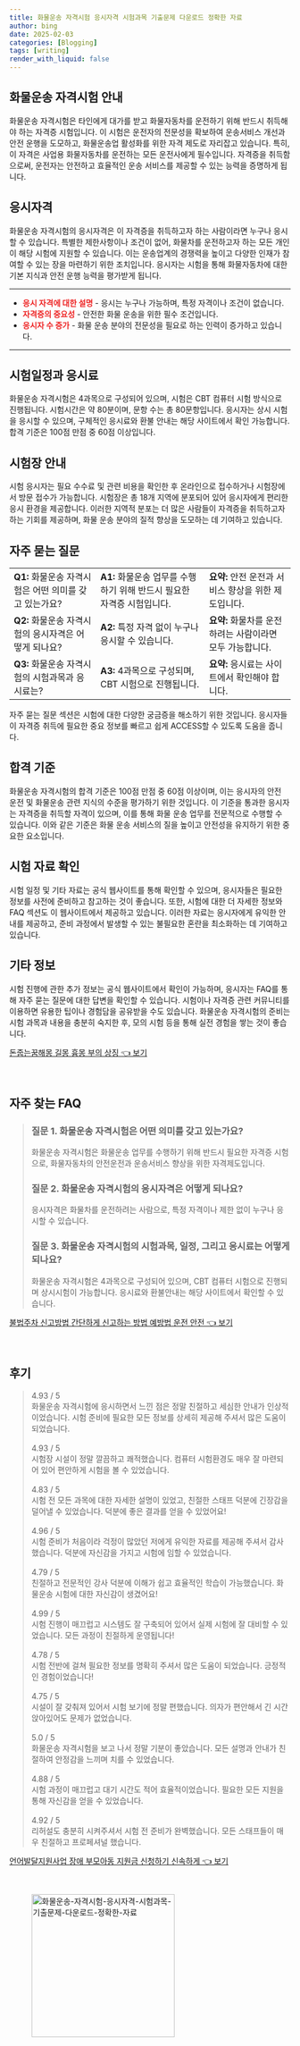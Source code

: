 ```yaml
---
title: 화물운송 자격시험 응시자격 시험과목 기출문제 다운로드 정확한 자료
author: bing
date: 2025-02-03
categories: [Blogging]
tags: [writing]
render_with_liquid: false
---
```



<h2 id='화물운송_자격시험_안내'>화물운송 자격시험 안내</h2>

<p>화물운송 자격시험은 타인에게 대가를 받고 화물자동차를 운전하기 위해 반드시 취득해야 하는 자격증 시험입니다. 이 시험은 운전자의 전문성을 확보하여 운송서비스 개선과 안전 운행을 도모하고, 화물운송업 활성화를 위한 자격 제도로 자리잡고 있습니다. 특히, 이 자격은 사업용 화물자동차를 운전하는 모든 운전사에게 필수입니다. 자격증을 취득함으로써, 운전자는 안전하고 효율적인 운송 서비스를 제공할 수 있는 능력을 증명하게 됩니다.</p>

<h2 id='응시자격'>응시자격</h2>

<p>화물운송 자격시험의 응시자격은 이 자격증을 취득하고자 하는 사람이라면 누구나 응시할 수 있습니다. 특별한 제한사항이나 조건이 없어, 화물차를 운전하고자 하는 모든 개인이 해당 시험에 지원할 수 있습니다. 이는 운송업계의 경쟁력을 높이고 다양한 인재가 참여할 수 있는 장을 마련하기 위한 조치입니다. 응시자는 시험을 통해 화물자동차에 대한 기본 지식과 안전 운행 능력을 평가받게 됩니다.</p>

<hr />

<ul>
    <li><b><span style="color: #ee2323;">응시 자격에 대한 설명</span></b> - 응시는 누구나 가능하며, 특정 자격이나 조건이 없습니다.</li>
    <li><b><span style="color: #ee2323;">자격증의 중요성</span></b> - 안전한 화물 운송을 위한 필수 조건입니다.</li>
    <li><b><span style="color: #ee2323;">응시자 수 증가</span></b> - 화물 운송 분야의 전문성을 필요로 하는 인력이 증가하고 있습니다.</li>
</ul>

<hr />

<h2 id='시험일정과_응시료'>시험일정과 응시료</h2>

<p>화물운송 자격시험은 4과목으로 구성되어 있으며, 시험은 CBT 컴퓨터 시험 방식으로 진행됩니다. 시험시간은 약 80분이며, 문항 수는 총 80문항입니다. 응시자는 상시 시험을 응시할 수 있으며, 구체적인 응시료와 환불 안내는 해당 사이트에서 확인 가능합니다. 합격 기준은 100점 만점 중 60점 이상입니다.</p>

<h2 id='시험장_안내'>시험장 안내</h2>

<p>시험 응시자는 필요 수수료 및 관련 비용을 확인한 후 온라인으로 접수하거나 시험장에서 방문 접수가 가능합니다. 시험장은 총 18개 지역에 분포되어 있어 응시자에게 편리한 응시 환경을 제공합니다. 이러한 지역적 분포는 더 많은 사람들이 자격증을 취득하고자 하는 기회를 제공하며, 화물 운송 분야의 질적 향상을 도모하는 데 기여하고 있습니다.</p>

<h2 id='자주_묻는_질문'>자주 묻는 질문</h2>

<table>
    <tr>
        <td><b>Q1:</b> 화물운송 자격시험은 어떤 의미를 갖고 있는가요?</td>
        <td><b>A1:</b> 화물운송 업무를 수행하기 위해 반드시 필요한 자격증 시험입니다.</td>
        <td><b>요약:</b> 안전 운전과 서비스 향상을 위한 제도입니다.</td>
    </tr>
    <tr>
        <td><b>Q2:</b> 화물운송 자격시험의 응시자격은 어떻게 되나요?</td>
        <td><b>A2:</b> 특정 자격 없이 누구나 응시할 수 있습니다.</td>
        <td><b>요약:</b> 화물차를 운전하려는 사람이라면 모두 가능합니다.</td>
    </tr>
    <tr>
        <td><b>Q3:</b> 화물운송 자격시험의 시험과목과 응시료는?</td>
        <td><b>A3:</b> 4과목으로 구성되며, CBT 시험으로 진행됩니다.</td>
        <td><b>요약:</b> 응시료는 사이트에서 확인해야 합니다.</td>
    </tr>
</table>

<p>자주 묻는 질문 섹션은 시험에 대한 다양한 궁금증을 해소하기 위한 것입니다. 응시자들이 자격증 취득에 필요한 중요 정보를 빠르고 쉽게 ACCESS할 수 있도록 도움을 줍니다.</p>

<h2 id='합격_기준'>합격 기준</h2>

<p>화물운송 자격시험의 합격 기준은 100점 만점 중 60점 이상이며, 이는 응시자의 안전 운전 및 화물운송 관련 지식의 수준을 평가하기 위한 것입니다. 이 기준을 통과한 응시자는 자격증을 취득할 자격이 있으며, 이를 통해 화물 운송 업무를 전문적으로 수행할 수 있습니다. 이와 같은 기준은 화물 운송 서비스의 질을 높이고 안전성을 유지하기 위한 중요한 요소입니다.</p>

<h2 id='시험_자료_확인'>시험 자료 확인</h2>

<p>시험 일정 및 기타 자료는 공식 웹사이트를 통해 확인할 수 있으며, 응시자들은 필요한 정보를 사전에 준비하고 참고하는 것이 좋습니다. 또한, 시험에 대한 더 자세한 정보와 FAQ 섹션도 이 웹사이트에서 제공하고 있습니다. 이러한 자료는 응시자에게 유익한 안내를 제공하고, 준비 과정에서 발생할 수 있는 불필요한 혼란을 최소화하는 데 기여하고 있습니다.</p>

<h2 id='기타_정보'>기타 정보</h2>

<p>시험 진행에 관한 추가 정보는 공식 웹사이트에서 확인이 가능하며, 응시자는 FAQ를 통해 자주 묻는 질문에 대한 답변을 확인할 수 있습니다. 시험이나 자격증 관련 커뮤니티를 이용하면 유용한 팁이나 경험담을 공유받을 수도 있습니다. 화물운송 자격시험의 준비는 시험 과목과 내용을 충분히 숙지한 후, 모의 시험 등을 통해 실전 경험을 쌓는 것이 좋습니다.</p>


<p><a class="click-button" title="돈줍는꿈해몽 길몽 흉몽 부의 상징" href="https://adkhouse.github.io/posts/%EB%8F%88%EC%A4%8D%EB%8A%94%EA%BF%88%ED%95%B4%EB%AA%BD-%EA%B8%B8%EB%AA%BD-%ED%9D%89%EB%AA%BD-%EB%B6%80%EC%9D%98-%EC%83%81%EC%A7%95/" rel="dofollow">돈줍는꿈해몽 길몽 흉몽 부의 상징 👈 보기</a></p><br>
<h2 id='자주_찾는_FAQ'>자주 찾는 FAQ</h2>
<div itemscope="" itemtype="https://schema.org/FAQPage"> 
<blockquote> 
<div itemscope="" itemprop="mainEntity" itemtype="https://schema.org/Question"> 
<h3 itemprop="name">질문 1. 화물운송 자격시험은 어떤 의미를 갖고 있는가요?</h3> 
<div itemscope="" itemprop="acceptedAnswer" itemtype="https://schema.org/Answer"> 
<span itemprop="text"> 
<p>화물운송 자격시험은 화물운송 업무를 수행하기 위해 반드시 필요한 자격증 시험으로, 화물자동차의 안전운전과 운송서비스 향상을 위한 자격제도입니다.</p> 
</span> 
</div> 
</div> 
<div itemscope="" itemprop="mainEntity" itemtype="https://schema.org/Question"> 
<h3 itemprop="name">질문 2. 화물운송 자격시험의 응시자격은 어떻게 되나요?</h3> 
<div itemscope="" itemprop="acceptedAnswer" itemtype="https://schema.org/Answer"> 
<span itemprop="text"> 
<p>응시자격은 화물차를 운전하려는 사람으로, 특정 자격이나 제한 없이 누구나 응시할 수 있습니다.</p> 
</span> 
</div> 
</div> 
<div itemscope="" itemprop="mainEntity" itemtype="https://schema.org/Question"> 
<h3 itemprop="name">질문 3. 화물운송 자격시험의 시험과목, 일정, 그리고 응시료는 어떻게 되나요?</h3> 
<div itemscope="" itemprop="acceptedAnswer" itemtype="https://schema.org/Answer"> 
<span itemprop="text"> 
<p>화물운송 자격시험은 4과목으로 구성되어 있으며, CBT 컴퓨터 시험으로 진행되며 상시시험이 가능합니다. 응시료와 환불안내는 해당 사이트에서 확인할 수 있습니다.</p> 
</span> 
</div> 
</div> 
</blockquote> 
</div>
<p><a class="click-button" title="불법주차 신고방법 간단하게 신고하는 방법 예방법 운전 안전" href="https://adkhouse.github.io/posts/%EB%B6%88%EB%B2%95%EC%A3%BC%EC%B0%A8-%EC%8B%A0%EA%B3%A0%EB%B0%A9%EB%B2%95-%EA%B0%84%EB%8B%A8%ED%95%98%EA%B2%8C-%EC%8B%A0%EA%B3%A0%ED%95%98%EB%8A%94-%EB%B0%A9%EB%B2%95-%EC%98%88%EB%B0%A9%EB%B2%95-%EC%9A%B4%EC%A0%84-%EC%95%88%EC%A0%84/" rel="dofollow">불법주차 신고방법 간단하게 신고하는 방법 예방법 운전 안전 👈 보기</a></p><br>
<h2 id='후기'>후기</h2>
<div itemscope itemtype="https://schema.org/Product">
  <blockquote>
  <div itemprop="review" itemscope itemtype="https://schema.org/Review">
      <div itemprop="reviewRating" itemscope itemtype="https://schema.org/Rating"> <span itemprop="ratingValue">4.93</span> / <span itemprop="bestRating">5</span> </div>
      <span itemprop="reviewBody">화물운송 자격시험에 응시하면서 느낀 점은 정말 친절하고 세심한 안내가 인상적이었습니다. 시험 준비에 필요한 모든 정보를 상세히 제공해 주셔서 많은 도움이 되었습니다.</span>
  </div>
  <br>
  <div itemprop="review" itemscope itemtype="https://schema.org/Review">
      <div itemprop="reviewRating" itemscope itemtype="https://schema.org/Rating"> <span itemprop="ratingValue">4.93</span> / <span itemprop="bestRating">5</span> </div>
      <span itemprop="reviewBody">시험장 시설이 정말 깔끔하고 쾌적했습니다. 컴퓨터 시험환경도 매우 잘 마련되어 있어 편안하게 시험을 볼 수 있었습니다.</span>
  </div>
  <br>
  <div itemprop="review" itemscope itemtype="https://schema.org/Review">
      <div itemprop="reviewRating" itemscope itemtype="https://schema.org/Rating"> <span itemprop="ratingValue">4.83</span> / <span itemprop="bestRating">5</span> </div>
      <span itemprop="reviewBody">시험 전 모든 과목에 대한 자세한 설명이 있었고, 친절한 스태프 덕분에 긴장감을 덜어낼 수 있었습니다. 덕분에 좋은 결과를 얻을 수 있었어요!</span>
  </div>
  <br>
  <div itemprop="review" itemscope itemtype="https://schema.org/Review">
      <div itemprop="reviewRating" itemscope itemtype="https://schema.org/Rating"> <span itemprop="ratingValue">4.96</span> / <span itemprop="bestRating">5</span> </div>
      <span itemprop="reviewBody">시험 준비가 처음이라 걱정이 많았던 저에게 유익한 자료를 제공해 주셔서 감사했습니다. 덕분에 자신감을 가지고 시험에 임할 수 있었습니다.</span>
  </div>
  <br>
  <div itemprop="review" itemscope itemtype="https://schema.org/Review">
      <div itemprop="reviewRating" itemscope itemtype="https://schema.org/Rating"> <span itemprop="ratingValue">4.79</span> / <span itemprop="bestRating">5</span> </div>
      <span itemprop="reviewBody">친절하고 전문적인 강사 덕분에 이해가 쉽고 효율적인 학습이 가능했습니다. 화물운송 시험에 대한 자신감이 생겼어요!</span>
  </div>
  <br>
  <div itemprop="review" itemscope itemtype="https://schema.org/Review">
      <div itemprop="reviewRating" itemscope itemtype="https://schema.org/Rating"> <span itemprop="ratingValue">4.99</span> / <span itemprop="bestRating">5</span> </div>
      <span itemprop="reviewBody">시험 진행이 매끄럽고 시스템도 잘 구축되어 있어서 실제 시험에 잘 대비할 수 있었습니다. 모든 과정이 친절하게 운영됩니다!</span>
  </div>
  <br>
  <div itemprop="review" itemscope itemtype="https://schema.org/Review">
      <div itemprop="reviewRating" itemscope itemtype="https://schema.org/Rating"> <span itemprop="ratingValue">4.78</span> / <span itemprop="bestRating">5</span> </div>
      <span itemprop="reviewBody">시험 전반에 걸쳐 필요한 정보를 명확히 주셔서 많은 도움이 되었습니다. 긍정적인 경험이었습니다!</span>
  </div>
  <br>
  <div itemprop="review" itemscope itemtype="https://schema.org/Review">
      <div itemprop="reviewRating" itemscope itemtype="https://schema.org/Rating"> <span itemprop="ratingValue">4.75</span> / <span itemprop="bestRating">5</span> </div>
      <span itemprop="reviewBody">시설이 잘 갖춰져 있어서 시험 보기에 정말 편했습니다. 의자가 편안해서 긴 시간 앉아있어도 문제가 없었습니다.</span>
  </div>
  <br>
  <div itemprop="review" itemscope itemtype="https://schema.org/Review">
      <div itemprop="reviewRating" itemscope itemtype="https://schema.org/Rating"> <span itemprop="ratingValue">5.0</span> / <span itemprop="bestRating">5</span> </div>
      <span itemprop="reviewBody">화물운송 자격시험을 보고 나서 정말 기분이 좋았습니다. 모든 설명과 안내가 친절하여 안정감을 느끼며 치를 수 있었습니다.</span>
  </div>
  <br>
  <div itemprop="review" itemscope itemtype="https://schema.org/Review">
      <div itemprop="reviewRating" itemscope itemtype="https://schema.org/Rating"> <span itemprop="ratingValue">4.88</span> / <span itemprop="bestRating">5</span> </div>
      <span itemprop="reviewBody">시험 과정이 매끄럽고 대기 시간도 적어 효율적이었습니다. 필요한 모든 지원을 통해 자신감을 얻을 수 있었습니다.</span>
  </div>
  <br>
  <div itemprop="review" itemscope itemtype="https://schema.org/Review">
      <div itemprop="reviewRating" itemscope itemtype="https://schema.org/Rating"> <span itemprop="ratingValue">4.92</span> / <span itemprop="bestRating">5</span> </div>
      <span itemprop="reviewBody">리허설도 충분히 시켜주셔서 시험 전 준비가 완벽했습니다. 모든 스태프들이 매우 친절하고 프로페셔널 했습니다.</span>
  </div>
  </blockquote>
</div>
<p><a class="click-button" title="언어발달지원사업 장애 부모아동 지원금 신청하기 신속하게" href="https://adkhouse.github.io/posts/%EC%96%B8%EC%96%B4%EB%B0%9C%EB%8B%AC%EC%A7%80%EC%9B%90%EC%82%AC%EC%97%85-%EC%9E%A5%EC%95%A0-%EB%B6%80%EB%AA%A8%EC%95%84%EB%8F%99-%EC%A7%80%EC%9B%90%EA%B8%88-%EC%8B%A0%EC%B2%AD%ED%95%98%EA%B8%B0-%EC%8B%A0%EC%86%8D%ED%95%98%EA%B2%8C/" rel="dofollow">언어발달지원사업 장애 부모아동 지원금 신청하기 신속하게 👈 보기</a></p><br>
<figure class="image"><img src="https://adkhouse.github.io/assets/img/thumbnail/화물운송-자격시험-응시자격-시험과목-기출문제-다운로드-정확한-자료.webp" alt="화물운송-자격시험-응시자격-시험과목-기출문제-다운로드-정확한-자료" width="256" height="256"></figure>